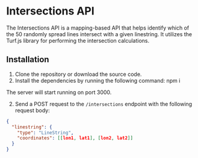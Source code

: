 # Intersections API

The Intersections API is a mapping-based API that helps identify which of the 50 randomly spread lines intersect with a given linestring. It utilizes the Turf.js library for performing the intersection calculations.

## Installation

1. Clone the repository or download the source code.
2. Install the dependencies by running the following command: npm i

The server will start running on port 3000.

2. Send a POST request to the `/intersections` endpoint with the following request body:

```json
{
  "linestring": {
    "type": "LineString",
    "coordinates": [[lon1, lat1], [lon2, lat2]]
  }
}

```
